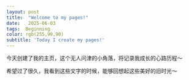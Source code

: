 ```yaml
---
layout: post
title:  "Welcome to my pages!"
date:   2025-06-03 
tags:  Beginning
color: rgb(255,90,90)
subtitle: 'Today I create my pages!'
---
```


今天创建了我的主页，这个无人问津的小角落，将记录我成长的心路历程～

希望过了很久，我看到这些文字的时候，能够回想起这些美好的旧时光～

